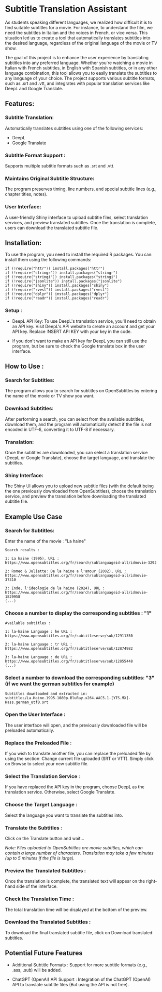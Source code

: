 # **Subtitle Translation Assistant**

As students speaking different languages, we realized how difficult it is to find suitable subtitles for a movie. For instance, to understand the film, we need the subtitles in Italian and the voices in French, or vice versa. This situation led us to create a tool that automatically translates subtitles into the desired language, regardless of the original language of the movie or TV show.

The goal of this project is to enhance the user experience by translating subtitles into any preferred language. Whether you're watching a movie in Italian with French subtitles, in English with Spanish subtitles, or in any other language combination, this tool allows you to easily translate the subtitles to any language of your choice. The project supports various subtitle formats, such as .srt and .vtt, and integrates with popular translation services like DeepL and Google Translate.

## **Features:**

### Subtitle Translation:
Automatically translates subtitles using one of the following services:
- DeepL
- Google Translate

### Subtitle Format Support :
Supports multiple subtitle formats such as .srt and .vtt.

### Maintains Original Subtitle Structure:
The program preserves timing, line numbers, and special subtitle lines (e.g., chapter titles, notes).  

### User Interface:
A user-friendly Shiny interface to upload subtitle files, select translation services, and preview translated subtitles. Once the translation is complete, users can download the translated subtitle file.

## **Installation:**

To use the program, you need to install the required R packages. You can install them using the following commands:
```
if (!require("httr")) install.packages("httr")
if (!require("stringr")) install.packages("stringr")
if (!require("stringi")) install.packages("stringi")
if (!require("jsonlite")) install.packages("jsonlite")
if (!require("shiny")) install.packages("shiny")
if (!require("rvest")) install.packages("rvest")
if (!require("dplyr")) install.packages("dplyr")
if (!require("readr")) install.packages("readr")
```

### Setup : 

- DeepL API Key: To use DeepL's translation service, you'll need to obtain an API key. Visit DeepL's API website to create an account and get your API key. Replace INSERT API KEY with your key in the code.

- If you don't want to make an API key for DeepL you can still use the program, but be sure to check the Google translate box in the user interface.

## How to Use :

### Search for Subtitles:
The program allows you to search for subtitles on OpenSubtitles by entering the name of the movie or TV show you want.

### Download Subtitles:
After performing a search, you can select from the available subtitles, download them, and the program will automatically detect if the file is not encoded in UTF-8, converting it to UTF-8 if necessary.

### Translation:
Once the subtitles are downloaded, you can select a translation service (DeepL or Google Translate), choose the target language, and translate the subtitles.

### Shiny Interface:
The Shiny UI allows you to upload new subtitle files (with the default being the one previously downloaded from OpenSubtitles), choose the translation service, and preview the translation before downloading the translated subtitle file.

## Example Use Case

### Search for Subtitles:

Enter the name of the movie : "La haine"

```
Search results :

1: La haine (1995), URL : https://www.opensubtitles.org/fr/search/sublanguageid-all/idmovie-3292

2: Romeo & Juliette: De la haine a l'amour (2002), URL : https://www.opensubtitles.org/fr/search/sublanguageid-all/idmovie-37310

3: Inde, l'ideologie de la haine (2024), URL : https://www.opensubtitles.org/fr/search/sublanguageid-all/idmovie-1829958
(...)
```

### Choose a number to display the corresponding subtitles : "1"

```
Available subtitles :

1: la-haine Language : he URL : https://www.opensubtitles.org/fr/subtitleserve/sub/12911350

2: la-haine Language : tr URL : https://www.opensubtitles.org/fr/subtitleserve/sub/12874982

3: la-haine Language : de URL : https://www.opensubtitles.org/fr/subtitleserve/sub/12855448
(...)
```

### Select a number to download the corresponding subtitles: "3" (if we want the german subtitles for example)

```
Subtitles downloaded and extracted in: subtitles/La.Haine.1995.1080p.BluRay.x264.AAC5.1-[YTS.MX]-Hass.german_utf8.srt
```

### Open the User Interface : 

The user interface will open, and the previously downloaded file will be preloaded automatically.

### Replace the Preloaded File : 

If you wish to translate another file, you can replace the preloaded file by using the section: Change current file uploaded (SRT or VTT). Simply click on Browse to select your new subtitle file.

### Select the Translation Service :

If you have replaced the API key in the program, choose DeepL as the translation service. Otherwise, select Google Translate.

### Choose the Target Language : 

Select the language you want to translate the subtitles into.

### Translate the Subtitles : 

Click on the Translate button and wait...

_Note: Files uploaded to OpenSubtitles are movie subtitles, which can contain a large number of characters. Translation may take a few minutes (up to 5 minutes if the file is large)._

### Preview the Translated Subtitles :

Once the translation is complete, the translated text will appear on the right-hand side of the interface.

### Check the Translation Time : 

The total translation time will be displayed at the bottom of the preview.

### Download the Translated Subtitles :

To download the final translated subtitle file, click on Download translated subtitles.

## Potential Future Features

- Additional Subtitle Formats : Support for more subtitle formats (e.g., .ass, .sub) will be added.

- ChatGPT (OpenAI) API Support : Integration of the ChatGPT (OpenAI) API to translate subtitle files (But using the API is not free).
